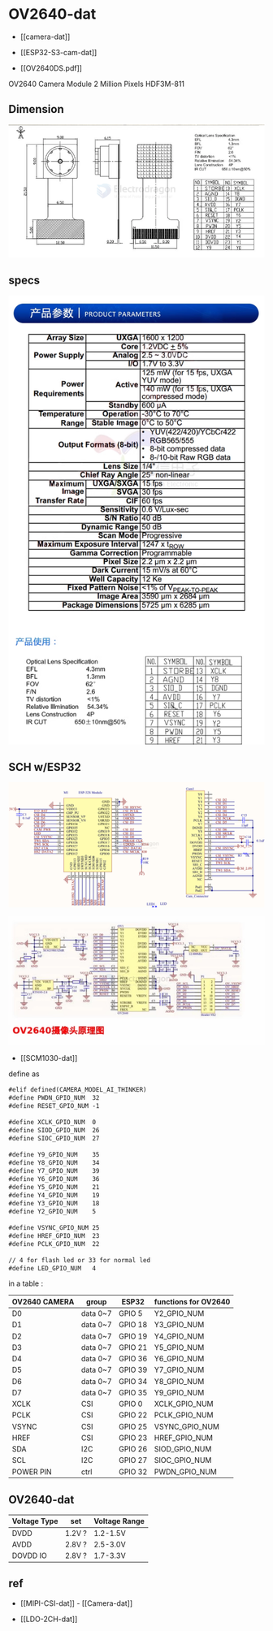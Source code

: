 # OV2640-dat

- [[camera-dat]]


- [[ESP32-S3-cam-dat]]

- [[OV2640DS.pdf]]


OV2640 Camera Module 2 Million Pixels HDF3M-811


## Dimension 

![](2024-12-28-16-44-42.png)


## specs 

![](2025-03-28-16-31-36.png)

## SCH w/ESP32

![](2024-12-28-16-39-44.png)

![](2025-03-28-16-33-04.png)


- [[SCM1030-dat]]

define as 

    #elif defined(CAMERA_MODEL_AI_THINKER)
    #define PWDN_GPIO_NUM  32
    #define RESET_GPIO_NUM -1

    #define XCLK_GPIO_NUM  0
    #define SIOD_GPIO_NUM  26
    #define SIOC_GPIO_NUM  27

    #define Y9_GPIO_NUM    35
    #define Y8_GPIO_NUM    34
    #define Y7_GPIO_NUM    39
    #define Y6_GPIO_NUM    36
    #define Y5_GPIO_NUM    21
    #define Y4_GPIO_NUM    19
    #define Y3_GPIO_NUM    18
    #define Y2_GPIO_NUM    5
    
    #define VSYNC_GPIO_NUM 25
    #define HREF_GPIO_NUM  23
    #define PCLK_GPIO_NUM  22

    // 4 for flash led or 33 for normal led
    #define LED_GPIO_NUM   4

in a table : 

| OV2640 CAMERA | group    | ESP32   | functions for OV2640 |
| ------------- | -------- | ------- | -------------------- |
| D0            | data 0~7 | GPIO 5  | Y2_GPIO_NUM          |
| D1            | data 0~7 | GPIO 18 | Y3_GPIO_NUM          |
| D2            | data 0~7 | GPIO 19 | Y4_GPIO_NUM          |
| D3            | data 0~7 | GPIO 21 | Y5_GPIO_NUM          |
| D4            | data 0~7 | GPIO 36 | Y6_GPIO_NUM          |
| D5            | data 0~7 | GPIO 39 | Y7_GPIO_NUM          |
| D6            | data 0~7 | GPIO 34 | Y8_GPIO_NUM          |
| D7            | data 0~7 | GPIO 35 | Y9_GPIO_NUM          |
| XCLK          | CSI      | GPIO 0  | XCLK_GPIO_NUM        |
| PCLK          | CSI      | GPIO 22 | PCLK_GPIO_NUM        |
| VSYNC         | CSI      | GPIO 25 | VSYNC_GPIO_NUM       |
| HREF          | CSI      | GPIO 23 | HREF_GPIO_NUM        |
| SDA           | I2C      | GPIO 26 | SIOD_GPIO_NUM        |
| SCL           | I2C      | GPIO 27 | SIOC_GPIO_NUM        |
| POWER PIN     | ctrl     | GPIO 32 | PWDN_GPIO_NUM        |


## OV2640-dat

| Voltage Type | set   | Voltage Range |
| ------------ | ----- | ------------- |
| DVDD         | 1.2V ? | 1.2-1.5V      |
| AVDD         | 2.8V ? | 2.5-3.0V      |
| DOVDD IO     | 2.8V ? | 1.7-3.3V      |


## ref 

- [[MIPI-CSI-dat]] - [[Camera-dat]]

- [[LDO-2CH-dat]]